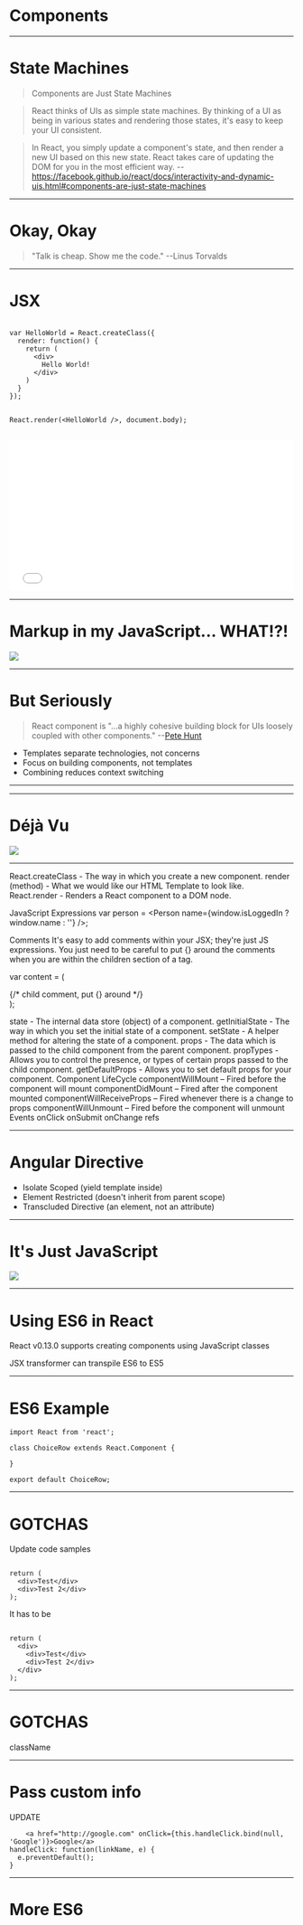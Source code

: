 <!--
{
  "className": "Slide--title"
}
-->

# Components

---

# State Machines

> Components are Just State Machines

> React thinks of UIs as simple state machines. By thinking of a UI as being in various states and rendering those states, it's easy to keep your UI consistent.

> In React, you simply update a component's state, and then render a new UI based on this new state. React takes care of updating the DOM for you in the most efficient way. --https://facebook.github.io/react/docs/interactivity-and-dynamic-uis.html#components-are-just-state-machines

---

# Okay, Okay

> "Talk is cheap. Show me the code." --Linus Torvalds

---

# JSX

<div class="Split">
  <div class="Split-column">
    <pre class="language-jsx language--clean language--small"><code>
var HelloWorld = React.createClass({
  render: function() {
    return (
      &lt;div&gt;
        Hello World!
      &lt;/div&gt;
    )
  }
});

React.render(&lt;HelloWorld /&gt;, document.body);</code></pre>
  </div>
  <div class="Split-column">
    <iframe height='268' scrolling='no' src='//codepen.io/elijahmanor/embed/MweXEv/?height=268&theme-id=0&default-tab=result' frameborder='no' allowtransparency='true' allowfullscreen='true' style='width: 100%;'>See the Pen <a href='http://codepen.io/elijahmanor/pen/MweXEv/'>MweXEv</a> by Elijah Manor (<a href='http://codepen.io/elijahmanor'>@elijahmanor</a>) on <a href='http://codepen.io'>CodePen</a>.
    </iframe>
  </div>
</div>

---

# Markup in my JavaScript... WHAT!?!

[![](./img/iamdeveloper-jsx.png)](https://twitter.com/iamdevloper/status/598435575662813184)

---

# But Seriously

> React component is "...a highly cohesive building block for UIs loosely coupled with other components." --[Pete Hunt](http://www.slideshare.net/floydophone/react-preso-v2)

* Templates separate technologies, not concerns
* Focus on building components, not templates
* Combining reduces context switching

---




---

# Déjà Vu

[![](./img/iamdeveloper-onclick.png)](https://twitter.com/iamdevloper/status/567363727176253440)

---

React.createClass - The way in which you create a new component.
render (method) - What we would like our HTML Template to look like.
React.render - Renders a React component to a DOM node.

JavaScript Expressions
var person = <Person name={window.isLoggedIn ? window.name : ''} />;

Comments
It's easy to add comments within your JSX; they're just JS expressions. You just need to be careful to put {} around the comments when you are within the children section of a tag.

var content = (
  <Nav>
    {/* child comment, put {} around */}
    <Person
      /* multi
         line
         comment */
      name={window.isLoggedIn ? window.name : ''} // end of line comment
    />
  </Nav>
);

state - The internal data store (object) of a component.
getInitialState - The way in which you set the initial state of a component.
setState - A helper method for altering the state of a component.
props - The data which is passed to the child component from the parent component.
propTypes - Allows you to control the presence, or types of certain props passed to the child component.
getDefaultProps - Allows you to set default props for your component.
Component LifeCycle
componentWillMount – Fired before the component will mount
componentDidMount – Fired after the component mounted
componentWillReceiveProps – Fired whenever there is a change to props
componentWillUnmount – Fired before the component will unmount
Events
onClick
onSubmit
onChange
refs

---

# Angular Directive

* Isolate Scoped (yield template inside)
* Element Restricted (doesn't inherit from parent scope)
* Transcluded Directive (an element, not an attribute)

---

# It's Just JavaScript

[![](./img/ryanflorence-javascript.png)](https://twitter.com/ryanflorence/status/577685415919898625)

---

# Using ES6 in React

React v0.13.0 supports creating components using JavaScript classes

JSX transformer can transpile ES6 to ES5

---

# ES6 Example

<!-- TODO: Don't use this example... -->
```
import React from 'react';

class ChoiceRow extends React.Component {

}

export default ChoiceRow;
```

---

# GOTCHAS

<div class="Split">
  <div class="Split-column">
    <p>Update code samples</p>
    <pre class="language-javascript language--clean"><code>
return (
  &lt;div&gt;Test&lt;/div&gt;
  &lt;div&gt;Test 2&lt;/div&gt;
);</code></pre>
  </div>
  <div class="Split-column">
    <p>It has to be</p>
    <pre class="language-javascript language--clean"><code>
return (
  &lt;div&gt;
    &lt;div>Test&lt;/div&gt;
    &lt;div>Test 2&lt;/div&gt;
  &lt;/div&gt;
);</code></pre>
  </div>
</div>

---

# GOTCHAS

className

---

# Pass custom info

UPDATE

```
    <a href="http://google.com" onClick={this.handleClick.bind(null, 'Google')}>Google</a>
handleClick: function(linkName, e) {
  e.preventDefault();
}
```

---

# More ES6

<!-- TODO: Don't use this example...
```
// `let` keyword
let choices = this.props.choices;

// arrow and map function
let children = choices.map(c => (<Choice item={c} />));

return <div className="row">
         {children}
       </div>
```

---

# Babel

---

# Mixins

---

# Tips

---

## Use PureRenderMixin

Notes:

* http://aeflash.com/2015-02/react-tips-and-best-practices.html

---

# Tips

## Use PropTypes

---

# Tips

## It's Okay to Use Instance Properties

---

# Tips

## Reduce State

---

# Mixins

Must use `React.createClass`. Unfortuneately the ES6 `class` syntax doesn't support Mixins as of yet.

<!--
components are
reusable
composable
testable
-->
